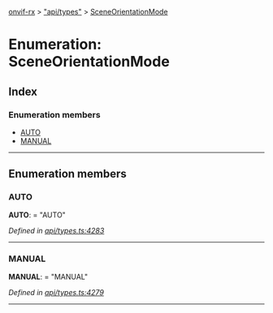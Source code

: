 [onvif-rx](../README.md) > ["api/types"](../modules/_api_types_.md) > [SceneOrientationMode](../enums/_api_types_.sceneorientationmode.md)

# Enumeration: SceneOrientationMode

## Index

### Enumeration members

* [AUTO](_api_types_.sceneorientationmode.md#auto)
* [MANUAL](_api_types_.sceneorientationmode.md#manual)

---

## Enumeration members

<a id="auto"></a>

###  AUTO

**AUTO**:  = "AUTO"

*Defined in [api/types.ts:4283](https://github.com/patrickmichalina/onvif-rx/blob/3ab1739/src/api/types.ts#L4283)*

___
<a id="manual"></a>

###  MANUAL

**MANUAL**:  = "MANUAL"

*Defined in [api/types.ts:4279](https://github.com/patrickmichalina/onvif-rx/blob/3ab1739/src/api/types.ts#L4279)*

___

